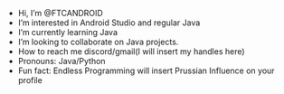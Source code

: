 -  Hi, I’m @FTCANDROID
-  I’m interested in Android Studio and regular Java
-  I’m currently learning Java
-  I’m looking to collaborate on Java projects.
-  How to reach me discord/gmail(I will insert my handles here)
-  Pronouns: Java/Python
-  Fun fact: Endless Programming will insert Prussian Influence on your profile

<!---
FTCANDROID/FTCANDROID is a ✨ special ✨ repository because its `README.md` (this file) appears on your GitHub profile.
You can click the Preview link to take a look at your changes.
--->
